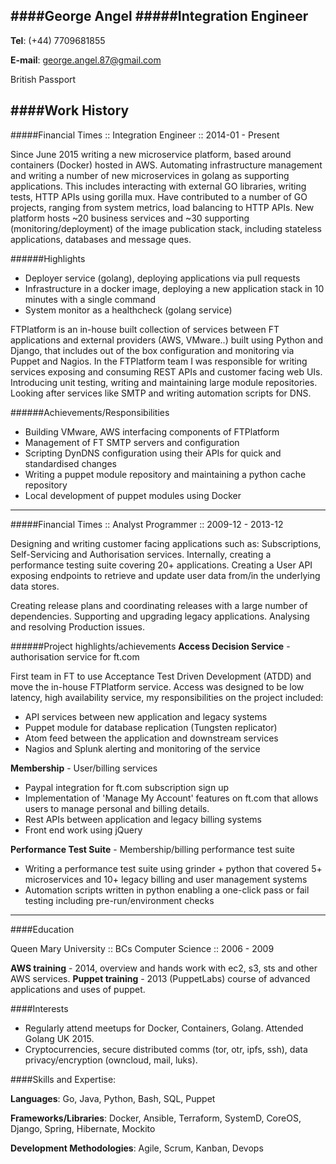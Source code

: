 ####George Angel
#####Integration Engineer
---

**Tel**: (+44) 7709681855

**E-mail**: george.angel.87@gmail.com

British Passport

####Work History
---
#####Financial Times :: Integration Engineer :: 2014-01 - Present

Since June 2015 writing a new microservice platform, based around containers (Docker) hosted in AWS. Automating infrastructure management and writing a number of new microservices in golang as supporting applications. This includes interacting with external GO libraries, writing tests, HTTP APIs using gorilla mux. Have contributed to a number of GO projects, ranging from system metrics, load balancing to HTTP APIs. New platform hosts ~20 business services and ~30 supporting (monitoring/deployment) of the image publication stack, including stateless applications, databases and message ques.

######Highlights

- Deployer service (golang), deploying applications via pull requests
- Infrastructure in a docker image, deploying a new application stack in 10 minutes with a single command
- System monitor as a healthcheck (golang service)

FTPlatform is an in-house built collection of services between FT applications and external providers (AWS, VMware..) built using Python and Django, that includes out of the box configuration and monitoring via Puppet and Nagios. In the FTPlatform team I was responsible for writing services exposing and consuming REST APIs and customer facing web UIs. Introducing unit testing, writing and maintaining large module repositories. Looking after services like SMTP and writing automation scripts for DNS.

######Achievements/Responsibilities
- Building VMware, AWS interfacing components of FTPlatform
- Management of FT SMTP servers and configuration
- Scripting DynDNS configuration using their APIs for quick and standardised changes
- Writing a puppet module repository and maintaining a python cache repository
- Local development of puppet modules using Docker

---

#####Financial Times :: Analyst Programmer :: 2009-12 - 2013-12

Designing and writing customer facing applications such as: Subscriptions, Self-Servicing and Authorisation services. Internally, creating a performance testing suite covering 20+ applications. Creating a User API exposing endpoints to retrieve and update user data from/in the underlying data stores.

Creating release plans and coordinating releases with a large number of dependencies. Supporting and upgrading legacy applications. Analysing and resolving Production issues.

######Project highlights/achievements
**Access Decision Service** - authorisation service for ft.com

First team in FT to use Acceptance Test Driven Development (ATDD) and move the in-house FTPlatform service. Access was designed to be low latency, high availability service, my  responsibilities on the project included:

- API services between new application and legacy systems 
- Puppet module for database replication (Tungsten replicator)
- Atom feed between the application and downstream services
- Nagios and Splunk alerting and monitoring of the service

**Membership** - User/billing services

- Paypal integration for ft.com subscription sign up
- Implementation of 'Manage My Account' features on ft.com that allows users to manage personal and billing details.
- Rest APIs between application and legacy billing systems
- Front end work using jQuery

**Performance Test Suite** - Membership/billing performance test suite

- Writing a performance test suite using grinder + python that covered 5+ microservices and 10+ legacy billing and user management systems
- Automation scripts written in python enabling a one-click pass or fail testing including pre-run/environment checks

---

####Education

Queen Mary University :: BCs Computer Science :: 2006 - 2009 

**AWS training** - 2014, overview and hands work with ec2, s3, sts and other AWS services.
**Puppet training** - 2013 (PuppetLabs) course of advanced applications and uses of puppet. 

####Interests

- Regularly attend meetups for Docker, Containers, Golang. Attended Golang UK 2015.
- Cryptocurrencies, secure distributed comms (tor, otr, ipfs, ssh), data privacy/encryption (owncloud, mail, luks). 

####Skills and Expertise:

**Languages**: Go, Java, Python, Bash, SQL, Puppet

**Frameworks/Libraries**: Docker, Ansible, Terraform, SystemD, CoreOS, Django, Spring, Hibernate, Mockito

**Development Methodologies**: Agile, Scrum, Kanban, Devops

